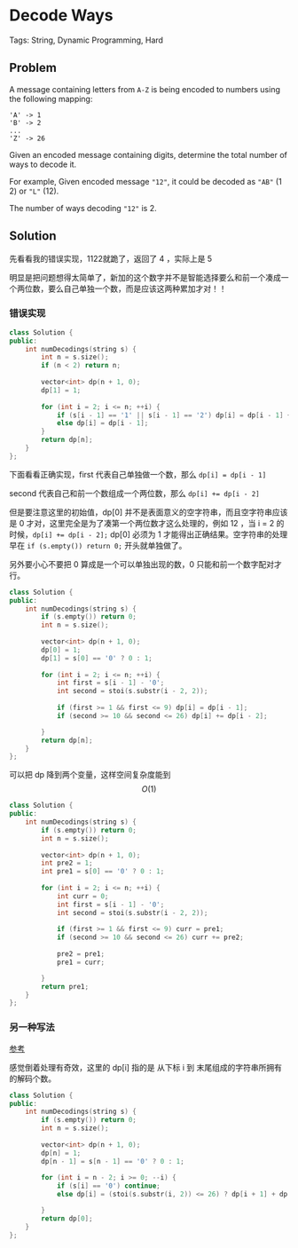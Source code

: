# Decode Ways

Tags: String, Dynamic Programming, Hard

## Problem

A message containing letters from `A-Z` is being encoded to numbers using the following mapping:

```
'A' -> 1
'B' -> 2
...
'Z' -> 26
```

Given an encoded message containing digits, determine the total number of ways to decode it.

For example,
Given encoded message `"12"`, it could be decoded as `"AB"` (1 2) or `"L"` (12).

The number of ways decoding `"12"` is 2.

## Solution

先看看我的错误实现，1122就跪了，返回了 4 ，实际上是 5

明显是把问题想得太简单了，新加的这个数字并不是智能选择要么和前一个凑成一个两位数，要么自己单独一个数，而是应该这两种累加才对！！

### 错误实现

```cpp
class Solution {
public:
    int numDecodings(string s) {
        int n = s.size(); 
        if (n < 2) return n;
        
        vector<int> dp(n + 1, 0);
        dp[1] = 1;
        
        for (int i = 2; i <= n; ++i) {
            if (s[i - 1] == '1' || s[i - 1] == '2') dp[i] = dp[i - 1] + 1;
            else dp[i] = dp[i - 1];
        }
        return dp[n];
    }
};
```

下面看看正确实现，first 代表自己单独做一个数，那么 `dp[i] = dp[i - 1]`

second 代表自己和前一个数组成一个两位数，那么 `dp[i] += dp[i - 2]`

但是要注意这里的初始值，dp[0] 并不是表面意义的空字符串，而且空字符串应该是 0 才对，这里完全是为了凑第一个两位数才这么处理的，例如 12 ，当 i = 2 的时候，`dp[i] += dp[i - 2];` dp[0] 必须为 1 才能得出正确结果。空字符串的处理早在 `if (s.empty()) return 0;` 开头就单独做了。

另外要小心不要把 0 算成是一个可以单独出现的数，0 只能和前一个数字配对才行。

```cpp
class Solution {
public:
    int numDecodings(string s) {
        if (s.empty()) return 0;
        int n = s.size(); 
        
        vector<int> dp(n + 1, 0);
        dp[0] = 1;
        dp[1] = s[0] == '0' ? 0 : 1;
        
        for (int i = 2; i <= n; ++i) {
            int first = s[i - 1] - '0';
            int second = stoi(s.substr(i - 2, 2));
            
            if (first >= 1 && first <= 9) dp[i] = dp[i - 1];
            if (second >= 10 && second <= 26) dp[i] += dp[i - 2];

        }
        return dp[n];
    }
};
```

可以把 dp 降到两个变量，这样空间复杂度能到 $$O(1)$$

```cpp
class Solution {
public:
    int numDecodings(string s) {
        if (s.empty()) return 0;
        int n = s.size(); 
        
        vector<int> dp(n + 1, 0);
        int pre2 = 1;
        int pre1 = s[0] == '0' ? 0 : 1;
        
        for (int i = 2; i <= n; ++i) {
            int curr = 0;
            int first = s[i - 1] - '0';
            int second = stoi(s.substr(i - 2, 2));
            
            if (first >= 1 && first <= 9) curr = pre1;
            if (second >= 10 && second <= 26) curr += pre2;
            
            pre2 = pre1;
            pre1 = curr;

        }
        return pre1;
    }
};
```

### 另一种写法

[参考](https://leetcode.com/problems/decode-ways/discuss/30357/DP-Solution-(Java)-for-reference)

感觉倒着处理有奇效，这里的 dp[i] 指的是 从下标 i 到 末尾组成的字符串所拥有的解码个数。

```cpp
class Solution {
public:
    int numDecodings(string s) {
        if (s.empty()) return 0;
        int n = s.size(); 
        
        vector<int> dp(n + 1, 0);
        dp[n] = 1;
        dp[n - 1] = s[n - 1] == '0' ? 0 : 1;
        
        for (int i = n - 2; i >= 0; --i) {
            if (s[i] == '0') continue;
            else dp[i] = (stoi(s.substr(i, 2)) <= 26) ? dp[i + 1] + dp[i + 2] : dp[i + 1];

        }
        return dp[0];
    }
};
```

